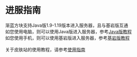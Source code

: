 # 进服指南
渐蓝方块支持Java版1.9-1.19版本进入服务器，且与基岩版互通<br>
如您使用电脑，则可以使用Java版进入服务器，参考[Java版教程](./java/)<br>
如您使用手机，则可以使用基岩版进入服务器，参考[基岩版教程](./bedrock/)<br>
<br>
关于皮肤站的使用教程，请参考[使用指南](/yinyunskin/guide/create-account/)